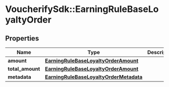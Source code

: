 # VoucherifySdk::EarningRuleBaseLoyaltyOrder

## Properties

| Name | Type | Description | Notes |
| ---- | ---- | ----------- | ----- |
| **amount** | [**EarningRuleBaseLoyaltyOrderAmount**](EarningRuleBaseLoyaltyOrderAmount.md) |  | [optional] |
| **total_amount** | [**EarningRuleBaseLoyaltyOrderAmount**](EarningRuleBaseLoyaltyOrderAmount.md) |  | [optional] |
| **metadata** | [**EarningRuleBaseLoyaltyOrderMetadata**](EarningRuleBaseLoyaltyOrderMetadata.md) |  | [optional] |

